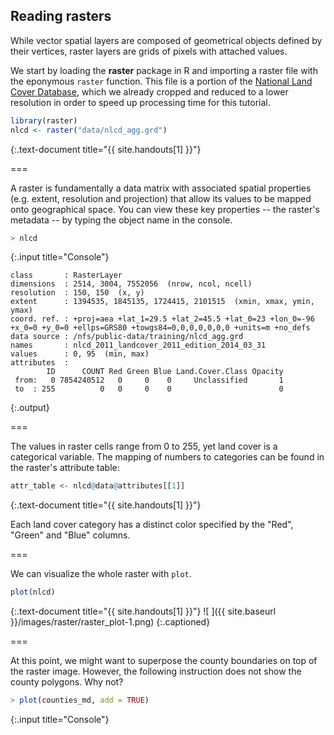 ---
---

## Reading rasters

While vector spatial layers are composed of geometrical objects defined by their vertices, raster layers are grids of pixels with attached values. 

We start by loading the **raster** package in R and importing a raster file with the eponymous `raster` function. This file is a portion of the [National Land Cover Database](http://www.mrlc.gov/nlcd2011.php), which we already cropped and reduced to a lower resolution in order to speed up processing time for this tutorial.



~~~r
library(raster)
nlcd <- raster("data/nlcd_agg.grd")
~~~
{:.text-document title="{{ site.handouts[1] }}"}


===

A raster is fundamentally a data matrix with associated spatial properties (e.g. extent, resolution and projection) that allow its values to be mapped onto geographical space. You can view these key properties -- the raster's metadata -- by typing the object name in the console.



~~~r
> nlcd
~~~
{:.input title="Console"}


~~~
class       : RasterLayer 
dimensions  : 2514, 3004, 7552056  (nrow, ncol, ncell)
resolution  : 150, 150  (x, y)
extent      : 1394535, 1845135, 1724415, 2101515  (xmin, xmax, ymin, ymax)
coord. ref. : +proj=aea +lat_1=29.5 +lat_2=45.5 +lat_0=23 +lon_0=-96 +x_0=0 +y_0=0 +ellps=GRS80 +towgs84=0,0,0,0,0,0,0 +units=m +no_defs 
data source : /nfs/public-data/training/nlcd_agg.grd 
names       : nlcd_2011_landcover_2011_edition_2014_03_31 
values      : 0, 95  (min, max)
attributes  :
        ID      COUNT Red Green Blue Land.Cover.Class Opacity
 from:   0 7854240512   0     0    0     Unclassified       1
 to  : 255          0   0     0    0                        0
~~~
{:.output}


===

The values in raster cells range from 0 to 255, yet land cover is a categorical variable. The mapping of numbers to categories can be found in the raster's attribute table:


~~~r
attr_table <- nlcd@data@attributes[[1]]
~~~
{:.text-document title="{{ site.handouts[1] }}"}


Each land cover category has a distinct color specified by the "Red", "Green" and "Blue" columns. 

===

We can visualize the whole raster with `plot`.


~~~r
plot(nlcd)
~~~
{:.text-document title="{{ site.handouts[1] }}"}
![ ]({{ site.baseurl }}/images/raster/raster_plot-1.png)
{:.captioned}

===

At this point, we might want to superpose the county boundaries on top of the raster image. However, the following instruction does not show the county polygons. Why not?


~~~r
> plot(counties_md, add = TRUE)
~~~
{:.input title="Console"}

